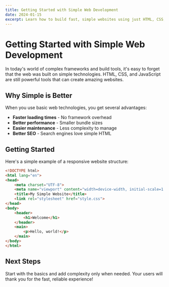 ```yaml
---
title: Getting Started with Simple Web Development
date: 2024-01-15
excerpt: Learn how to build fast, simple websites using just HTML, CSS, and JavaScript. No frameworks required!
---
```


# Getting Started with Simple Web Development

In today's world of complex frameworks and build tools, it's easy to forget that the web was built on simple technologies. HTML, CSS, and JavaScript are still powerful tools that can create amazing websites.

## Why Simple is Better

When you use basic web technologies, you get several advantages:

* **Faster loading times** - No framework overhead
* **Better performance** - Smaller bundle sizes
* **Easier maintenance** - Less complexity to manage
* **Better SEO** - Search engines love simple HTML

## Getting Started

Here's a simple example of a responsive website structure:

```html
<!DOCTYPE html>
<html lang="en">
<head>
    <meta charset="UTF-8">
    <meta name="viewport" content="width=device-width, initial-scale=1.0">
    <title>My Simple Website</title>
    <link rel="stylesheet" href="style.css">
</head>
<body>
    <header>
        <h1>Welcome</h1>
    </header>
    <main>
        <p>Hello, world!</p>
    </main>
</body>
</html>
```

## Next Steps

Start with the basics and add complexity only when needed. Your users will thank you for the fast, reliable experience! 